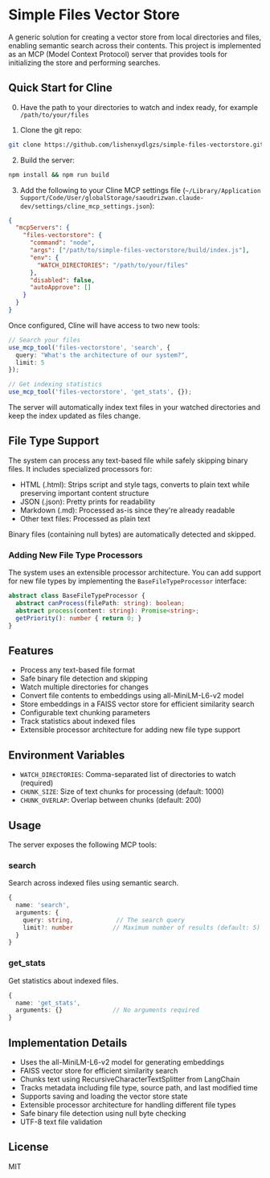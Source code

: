 # Simple Files Vector Store

A generic solution for creating a vector store from local directories and files, enabling semantic search across their contents. This project is implemented as an MCP (Model Context Protocol) server that provides tools for initializing the store and performing searches.

## Quick Start for Cline
0. Have the path to your directories to watch and index ready, for example `/path/to/your/files`

1. Clone the git repo:

```bash
git clone https://github.com/lishenxydlgzs/simple-files-vectorstore.git && cd simple-files-vectorstore
```

2. Build the server:
```bash
npm install && npm run build
```

3. Add the following to your Cline MCP settings file (`~/Library/Application Support/Code/User/globalStorage/saoudrizwan.claude-dev/settings/cline_mcp_settings.json`):

```json
{
  "mcpServers": {
    "files-vectorstore": {
      "command": "node",
      "args": ["/path/to/simple-files-vectorstore/build/index.js"],
      "env": {
        "WATCH_DIRECTORIES": "/path/to/your/files"
      },
      "disabled": false,
      "autoApprove": []
    }
  }
}
```

Once configured, Cline will have access to two new tools:

```typescript
// Search your files
use_mcp_tool('files-vectorstore', 'search', {
  query: "What's the architecture of our system?",
  limit: 5
});

// Get indexing statistics
use_mcp_tool('files-vectorstore', 'get_stats', {});
```

The server will automatically index text files in your watched directories and keep the index updated as files change.

## File Type Support

The system can process any text-based file while safely skipping binary files. It includes specialized processors for:

- HTML (.html): Strips script and style tags, converts to plain text while preserving important content structure
- JSON (.json): Pretty prints for readability
- Markdown (.md): Processed as-is since they're already readable
- Other text files: Processed as plain text

Binary files (containing null bytes) are automatically detected and skipped.

### Adding New File Type Processors

The system uses an extensible processor architecture. You can add support for new file types by implementing the `BaseFileTypeProcessor` interface:

```typescript
abstract class BaseFileTypeProcessor {
  abstract canProcess(filePath: string): boolean;
  abstract process(content: string): Promise<string>;
  getPriority(): number { return 0; }
}
```

## Features

- Process any text-based file format
- Safe binary file detection and skipping
- Watch multiple directories for changes
- Convert file contents to embeddings using all-MiniLM-L6-v2 model
- Store embeddings in a FAISS vector store for efficient similarity search
- Configurable text chunking parameters
- Track statistics about indexed files
- Extensible processor architecture for adding new file type support

## Environment Variables

- `WATCH_DIRECTORIES`: Comma-separated list of directories to watch (required)
- `CHUNK_SIZE`: Size of text chunks for processing (default: 1000)
- `CHUNK_OVERLAP`: Overlap between chunks (default: 200)

## Usage

The server exposes the following MCP tools:

### search

Search across indexed files using semantic search.

```typescript
{
  name: 'search',
  arguments: {
    query: string,            // The search query
    limit?: number           // Maximum number of results (default: 5)
  }
}
```

### get_stats

Get statistics about indexed files.

```typescript
{
  name: 'get_stats',
  arguments: {}              // No arguments required
}
```

## Implementation Details

- Uses the all-MiniLM-L6-v2 model for generating embeddings
- FAISS vector store for efficient similarity search
- Chunks text using RecursiveCharacterTextSplitter from LangChain
- Tracks metadata including file type, source path, and last modified time
- Supports saving and loading the vector store state
- Extensible processor architecture for handling different file types
- Safe binary file detection using null byte checking
- UTF-8 text file validation

## License

MIT
